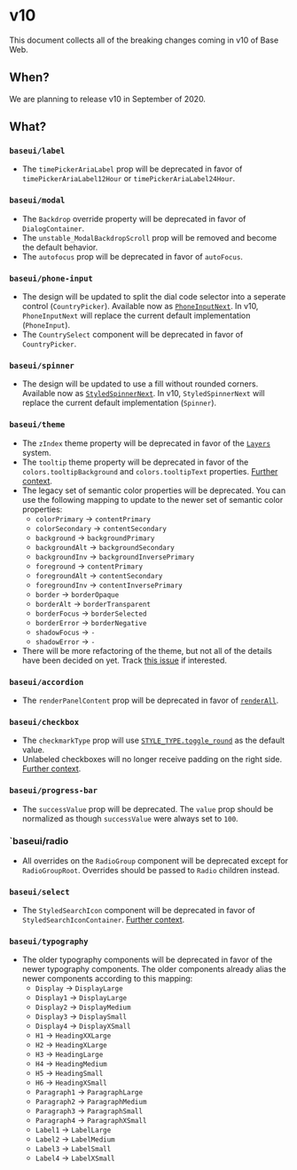 # v10

This document collects all of the breaking changes coming in v10 of Base Web.

## When?

We are planning to release v10 in September of 2020.

## What?

### `baseui/label`
- The `timePickerAriaLabel` prop will be deprecated in favor of `timePickerAriaLabel12Hour` or `timePickerAriaLabel24Hour`.

### `baseui/modal`
- The `Backdrop` override property will be deprecated in favor of `DialogContainer`.
- The `unstable_ModalBackdropScroll` prop will be removed and become the default behavior.
- The `autofocus` prop will be deprecated in favor of `autoFocus`.

### `baseui/phone-input`
- The design will be updated to split the dial code selector into a seperate control (`CountryPicker`). Available now as [`PhoneInputNext`](https://baseweb.design/components/phone-input/#updated-phone-input-design). In v10, `PhoneInputNext` will replace the current default implementation (`PhoneInput`).
- The `CountrySelect` component will be deprecated in favor of `CountryPicker`.

### `baseui/spinner`
- The design will be updated to use a fill without rounded corners. Available now as [`StyledSpinnerNext`](https://baseweb.design/components/spinner/#spinner-next). In v10, `StyledSpinnerNext` will replace the current default implementation (`Spinner`).

### `baseui/theme`
- The `zIndex` theme property will be deprecated in favor of the [`Layers`](https://baseweb.design/components/layer/) system.
- The `tooltip` theme property will be deprecated in favor of the `colors.tooltipBackground` and `colors.tooltipText` properties. [Further context](https://github.com/uber/baseweb/pull/1184).
- The legacy set of semantic color properties will be deprecated. You can use the following mapping to update to the newer set of semantic color properties:
  - `colorPrimary` -> `contentPrimary`
  - `colorSecondary` -> `contentSecondary`
  - `background` -> `backgroundPrimary`
  - `backgroundAlt` -> `backgroundSecondary`
  - `backgroundInv` -> `backgroundInversePrimary`
  - `foreground` -> `contentPrimary`
  - `foregroundAlt` -> `contentSecondary`
  - `foregroundInv` -> `contentInversePrimary`
  - `border` -> `borderOpaque`
  - `borderAlt` -> `borderTransparent`
  - `borderFocus` -> `borderSelected`
  - `borderError` -> `borderNegative`
  - `shadowFocus` -> `-`
  - `shadowError` -> `-`
- There will be more refactoring of the theme, but not all of the details have been decided on yet. Track [this issue](https://github.com/uber/baseweb/issues/2318) if interested.

### `baseui/accordion`
- The `renderPanelContent` prop will be deprecated in favor of [`renderAll`](https://baseweb.design/components/accordion/#accordion-seo-friendly).

### `baseui/checkbox`
- The `checkmarkType` prop will use [`STYLE_TYPE.toggle_round`](https://baseweb.design/components/checkbox/#as-a-toggle) as the default value.
- Unlabeled checkboxes will no longer receive padding on the right side. [Further context](https://github.com/uber/baseweb/pull/2172).

### `baseui/progress-bar`
- The `successValue` prop will be deprecated. The `value` prop should be normalized as though `successValue` were always set to `100`.

### `baseui/radio
- All overrides on the `RadioGroup` component will be deprecated except for `RadioGroupRoot`. Overrides should be passed to `Radio` children instead.

### `baseui/select`
- The `StyledSearchIcon` component will be deprecated in favor of `StyledSearchIconContainer`. [Further context](https://github.com/uber/baseweb/pull/2397).

### `baseui/typography`
- The older typography components will be deprecated in favor of the newer typography components. The older components already alias the newer components according to this mapping:
  - `Display` -> `DisplayLarge`
  - `Display1` -> `DisplayLarge`
  - `Display2` -> `DisplayMedium`
  - `Display3` -> `DisplaySmall`
  - `Display4` -> `DisplayXSmall`
  - `H1` -> `HeadingXXLarge`
  - `H2` -> `HeadingXLarge`
  - `H3` -> `HeadingLarge`
  - `H4` -> `HeadingMedium`
  - `H5` -> `HeadingSmall`
  - `H6` -> `HeadingXSmall`
  - `Paragraph1` -> `ParagraphLarge`
  - `Paragraph2` -> `ParagraphMedium`
  - `Paragraph3` -> `ParagraphSmall`
  - `Paragraph4` -> `ParagraphXSmall`
  - `Label1` -> `LabelLarge`
  - `Label2` -> `LabelMedium`
  - `Label3` -> `LabelSmall`
  - `Label4` -> `LabelXSmall`

